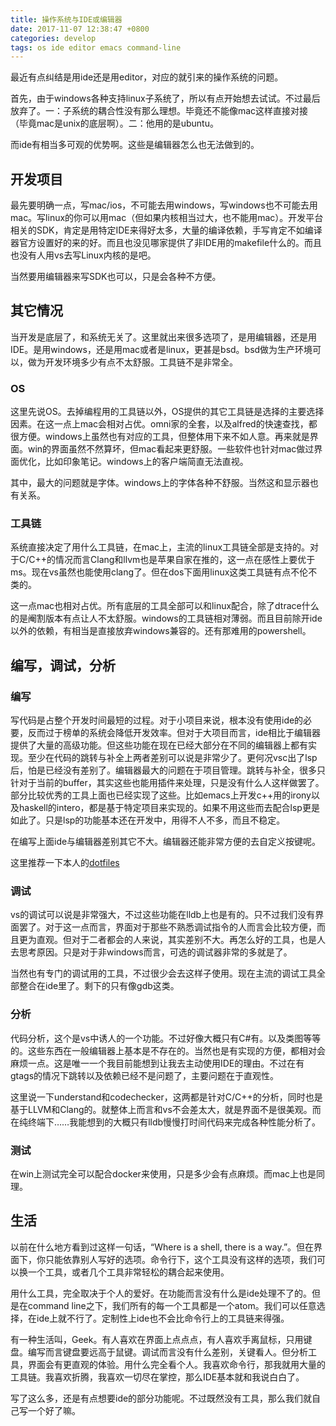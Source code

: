 ```yaml
---
title: 操作系统与IDE或编辑器
date: 2017-11-07 12:38:47 +0800
categories: develop
tags: os ide editor emacs command-line
---
```


最近有点纠结是用ide还是用editor，对应的就引来的操作系统的问题。

首先，由于windows各种支持linux子系统了，所以有点开始想去试试。不过最后放弃了。一：子系统的耦合性没有那么理想。毕竟还不能像mac这样直接对接（毕竟mac是unix的底层啊）。二：他用的是ubuntu。

而ide有相当多可观的优势啊。这些是编辑器怎么也无法做到的。

## 开发项目
最先要明确一点，写mac/ios，不可能去用windows，写windows也不可能去用mac。写linux的你可以用mac（但如果内核相当过大，也不能用mac）。开发平台相关的SDK，肯定是用特定IDE来得好太多，大量的编译依赖，手写肯定不如编译器官方设置好的来的好。而且也没见哪家提供了非IDE用的makefile什么的。而且也没有人用vs去写Linux内核的是吧。

当然要用编辑器来写SDK也可以，只是会各种不方便。

## 其它情况
当开发是底层了，和系统无关了。这里就出来很多选项了，是用编辑器，还是用IDE。是用windows，还是用mac或者是linux，更甚是bsd。bsd做为生产环境可以，做为开发环境多少有点不太舒服。工具链不是非常全。

### OS
这里先说OS。去掉编程用的工具链以外，OS提供的其它工具链是选择的主要选择因素。在这一点上mac会相对占优。omni家的全套，以及alfred的快速查找，都很方便。windows上虽然也有对应的工具，但整体用下来不如人意。再来就是界面。win的界面虽然不然算坏，但mac看起来更舒服。一些软件也针对mac做过界面优化，比如印象笔记。windows上的客户端简直无法直视。

其中，最大的问题就是字体。windows上的字体各种不舒服。当然这和显示器也有关系。

### 工具链
系统直接决定了用什么工具链，在mac上，主流的linux工具链全部是支持的。对于C/C++的情况而言Clang和llvm也是苹果自家在推的，这一点在感性上要优于ms。现在vs虽然也能使用clang了。但在dos下面用linux这类工具链有点不伦不类的。

这一点mac也相对占优。所有底层的工具全部可以和linux配合，除了dtrace什么的是阉割版本有点让人不太舒服。windows的工具链相对薄弱。而且目前除开ide以外的依赖，有相当是直接放弃windows兼容的。还有那难用的powershell。

## 编写，调试，分析
### 编写
写代码是占整个开发时间最短的过程。对于小项目来说，根本没有使用ide的必要，反而过于榜单的系统会降低开发效率。但对于大项目而言，ide相比于编辑器提供了大量的高级功能。但这些功能在现在已经大部分在不同的编辑器上都有实现。至少在代码的跳转与补全上两者差别可以说是非常少了。更何况vsc出了lsp后，怕是已经没有差别了。编辑器最大的问题在于项目管理。跳转与补全，很多只针对于当前的buffer，其实这些也能用插件来处理，只是没有什么人这样做罢了。部分比较优秀的工具上面也已经实现了这些。比如emacs上开发c++用的irony以及haskell的intero，都是基于特定项目来实现的。如果不用这些而去配合lsp更是如此了。只是lsp的功能基本还在开发中，用得不人不多，而且不稳定。

在编写上面ide与编辑器差别其它不大。编辑器还能非常方便的去自定义按键呢。

这里推荐一下本人的[dotfiles](https://github.com/VonFry/dotfiles)

### 调试
vs的调试可以说是非常强大，不过这些功能在lldb上也是有的。只不过我们没有界面罢了。对于这一点而言，界面对于那些不熟悉调试指令的人而言会比较方便，而且更为直观。但对于二者都会的人来说，其实差别不大。再怎么好的工具，也是人去思考原因。只是对于非windows而言，可选的调试器非常的多就是了。

当然也有专门的调试用的工具，不过很少会去这样子使用。现在主流的调试工具全部整合在ide里了。剩下的只有像gdb这类。

### 分析
代码分析，这个是vs中诱人的一个功能。不过好像大概只有C#有。以及类图等等的。这些东西在一般编辑器上基本是不存在的。当然也是有实现的方便，都相对会麻烦一点。这是唯一一个我目前能想到让我去主动使用IDE的理由。不过在有gtags的情况下跳转以及依赖已经不是问题了，主要问题在于直观性。

这里说一下understand和codechecker，这两都是针对C/C++的分析，同时也是基于LLVM和Clang的。就整体上而言和vs不会差太大，就是界面不是很美观。而在纯终端下……我能想到的大概只有lldb慢慢打时间代码来完成各种性能分析了。

### 测试
在win上测试完全可以配合docker来使用，只是多少会有点麻烦。而mac上也是同理。

## 生活
以前在什么地方看到过这样一句话，“Where is a shell, there is a way.”。但在界面下，你只能依靠别人写好的选项。命令行下，这个工具没有这样的选项，我们可以换一个工具，或者几个工具非常轻松的耦合起来使用。

用什么工具，完全取决于个人的爱好。在功能而言没有什么是ide处理不了的。但是在command line之下，我们所有的每一个工具都是一个atom。我们可以任意选择，在ide上就不行了。定制性上ide也不会比命令行上的工具链来得强。

有一种生活叫，Geek。有人喜欢在界面上点点点，有人喜欢手离鼠标，只用键盘。编写而言键盘要远高于鼠键。调试而言没有什么差别，关键看人。但分析工具，界面会有更直观的体验。用什么完全看个人。我喜欢命令行，那我就用大量的工具链。我喜欢折腾，我喜欢一切尽在掌控，那么IDE基本就和我说白白了。

写了这么多，还是有点想要ide的部分功能呢。不过既然没有工具，那么我们就自己写一个好了嘛。

